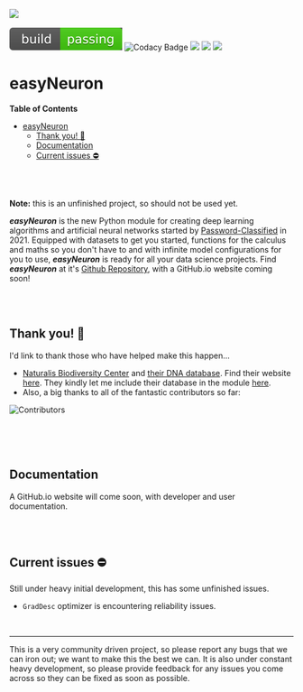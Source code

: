 <img src="https://repository-images.githubusercontent.com/372004660/e43eedfe-5f66-4d3a-bd08-3af2f8c47aab" width="300rem"></img>

<p float="left">
  <img src="Images/build%20badge.svg"/>
  <img alt="Codacy Badge" src="https://app.codacy.com/project/badge/Grade/e9e0485034e84412aa21b93e26f915be"/>
  <!-- <img src="Images/dependency%20badge.svg"/> -->
  <img src="https://badges.pufler.dev/created/Neuron-AI/easyNeuron"/>
  <img src="https://badges.pufler.dev/updated/Neuron-AI/easyNeuron"/>
  <img src="https://badges.pufler.dev/visits/Neuron-AI/easyNeuron"/>

<br/>

# easyNeuron

**Table of Contents**

- [easyNeuron](#easyneuron)
  - [Thank you! 🎉](#thank-you-)
  - [Documentation](#documentation)
  - [Current issues ⛔](#current-issues-)

<br/>
<br/>

**Note:** this is an unfinished project, so should not be used yet.
<br/>

***easyNeuron*** is the new Python module for creating deep learning algorithms and artificial
neural networks started by [Password-Classified](https://github.com/Neuron-AI) in 2021. Equipped with datasets to get you started, functions for the calculus and
maths so you don't have to and with infinite model configurations for you to use, ***easyNeuron*** is ready for all your data science projects. Find ***easyNeuron*** at it's [Github Repository](https://github.com/Neuron-AI/easyNeuron), with a GitHub.io website coming soon!

<br/>
<br/>

## Thank you! 🎉
I'd link to thank those who have helped make this happen...

- [Naturalis Biodiversity Center](https://github.com/naturalis) and [their DNA database](https://github.com/naturalis/Custom-databases-DNA-sequences). Find their website [here](https://www.naturalis.nl/). They kindly let me include their database in the module [here](https://github.com/naturalis/Custom-databases-DNA-sequences/issues/10).
- Also, a big thanks to all of the fantastic contributors so far:

![Contributors](https://badges.pufler.dev/contributors/Neuron-AI/easyNeuron?size=80&padding=5&bots=true)

<br/>
<br/>
<br/>

## Documentation

A GitHub.io website will come soon, with developer and user documentation.

<br/>
<br/>

## Current issues ⛔

Still under heavy initial development, this has some unfinished issues.

- `GradDesc` optimizer is encountering reliability issues.

<br/>

-----------

This is a very community driven project, so please report any bugs that we can iron out;
we want to make this the best we can. It is also under constant heavy development, so
please provide feedback for any issues you come across so they can be fixed as soon as possible.

